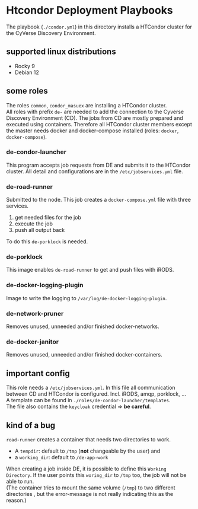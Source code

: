 # Htcondor Deployment Playbooks

The playbook (`./condor.yml`) in this directory installs a HTCondor cluster
for the CyVerse Discovery Environment.

## supported linux distributions

* Rocky 9
* Debian 12

## some roles

The roles `common`, `condor_masuex` are installing a HTCondor cluster.  
All roles with prefix `de-` are needed to add the connection to the Cyverse
Discovery Environment (CD). The jobs from CD are mostly prepared and executed
using containers. Therefore all HTCondor cluster members except the master
needs docker and docker-compose installed (roles: `docker`, `docker-compose`).

### de-condor-launcher

This program accepts job requests from DE and submits it to the HTCondor
cluster. All detail and configurations are in the `/etc/jobservices.yml` file.

### de-road-runner

Submitted to the node. This job creates a `docker-compose.yml` file with three
services.
1. get needed files for the job
2. execute the job
3. push all output back

To do this `de-porklock` is needed.

### de-porklock

This image enables `de-road-runner` to get and push files with iRODS.

### de-docker-logging-plugin

Image to write the logging to `/var/log/de-docker-logging-plugin`.

### de-network-pruner

Removes unused, unneeded and/or finished docker-networks.

### de-docker-janitor

Removes unused, unneeded and/or finished docker-containers.

## important config

This role needs a `/etc/jobservices.yml`. In this file all communication
between CD and HTCondor is configured. Incl. iRODS, amqp, porklock, ...  
A template can be found in `./roles/de-condor-launcher/templates`.  
The file also contains the `keycloak` credential => **be careful**.

## kind of a bug

`road-runner` creates a container that needs two directories to work.
* A `tempdir`: default to `/tmp` (**not** changeable by the user) and
* a `working_dir`: default to `/de-app-work`

When creating a job inside DE, it is possible to define this `Working
Directory`. If the user points this `woring_dir` to `/tmp` too, the job will
not be able to run.  
(The container tries to mount the same volume (`/tmp`) to two different directories
, but the error-message is not really indicating this as the reason.)
